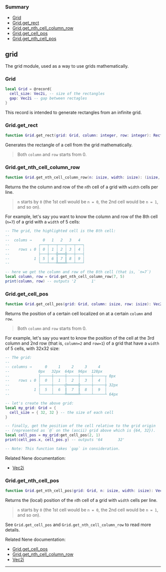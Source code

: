 ### Summary
* [Grid](#grid)
* [Grid.get_rect](#gridget_rect)
* [Grid.get_nth_cell_column_row](#gridget_nth_cell_column_row)
* [Grid.get_cell_pos](#gridget_cell_pos)
* [Grid.get_nth_cell_pos](#gridget_nth_cell_pos)

## grid

The grid module, used as a way to use grids mathematically.

### Grid

```lua
local Grid = @record{
  cell_size: Vec2i, -- size of the rectangles
  gap: Vec2i -- gap between rectagles
}
```

This record is intended to generate rectangles from an infinite grid.

### Grid.get_rect

```lua
function Grid.get_rect(grid: Grid, column: integer, row: integer): Rect
```

Generates the rectangle of a cell from the grid mathematically.

> Both `column` and `row` starts from 0.

### Grid.get_nth_cell_column_row

```lua
function Grid.get_nth_cell_column_row(n: isize, width: isize): (isize, isize)
```

Returns the the column and row of the `n`th cell of a grid with `width` cells per line.

> `n` starts by `0` (the 1st cell would be `n = 0`, the 2nd cell would be `n = 1`, and so on).

For example, let's say you want to know the column and row of the 8th cell (`n=7`)
of a grid with a `width` of 5 cells:
```lua
-- The grid, the highlighted cell is the 8th cell:
--
--  colums →     0   1   2   3   4
--             ┌───┬───┬───┬───┬───┐
--    rows ↓ 0 │ 0 │ 1 │ 2 │ 3 │ 4 │
--             ├───┼───╬═══╬───┼───┤
--           1 │ 5 │ 6 ║ 7 ║ 8 │ 9 │
--             └───┴───╩═══╩───┴───┘

-- here we get the column and row of the 8th cell (that is, `n=7`)
local column, row = Grid.get_nth_cell_column_row(7, 5)
print(column, row) -- outputs '2       1'
```

### Grid.get_cell_pos

```lua
function Grid.get_cell_pos(grid: Grid, column: isize, row: isize): Vec2i
```

Returns the position of a certain cell localized on at a certain `column` and `row`.

> Both `column` and `row` starts from 0.

For example, let's say you want to know the position of the cell
at the 3rd column and 2nd row (that is, `column=2` and `row=1`) of a grid that have
a `width` of 5 cells, with 32x32 size:

```lua
-- The grid:
--
-- columns →      0     1     2     3     4
--             0px   32px  64px  96px  128px
--             ├─────┼─────┼─────┼─────┼─────┬ 0px
--    rows ↓ 0 │  0  │  1  │  2  │  3  │  4  │
--             ├─────┼─────@═════╬─────┼─────┼ 32px
--           1 │  5  │  6  ║  7  ║  8  │  9  │
--             └─────┴─────╩═════╩─────┴─────┴ 64px

-- let's create the above grid:
local my_grid: Grid = {
  cell_size = { 32, 32 } -- the size of each cell
}

-- finally, get the position of the cell relative to the grid origin
-- (represented as `@` on the (ascii) grid above which is {64, 32}).
local cell_pos = my_grid:get_cell_pos(2, 1)
print(cell_pos.x, cell_pos.y) -- outputs '64       32'

-- Note: This function takes `gap` in consideration.
```

Related Nene documentation:
* [Vec2i](vec2i.md#vec2i)

### Grid.get_nth_cell_pos

```lua
function Grid.get_nth_cell_pos(grid: Grid, n: isize, width: isize): Vec2i
```

Returns the (local) position of the `n`th cell of a grid with `width` cells per line.

> `n` starts by `0` (the 1st cell would be `n = 0`, the 2nd cell would be `n = 1`, and so on).

See `Grid.get_cell_pos` and `Grid.get_nth_cell_column_row` to read more details.

Related Nene documentation:
* [Grid.get_cell_pos](#gridget_cell_pos)
* [Grid.get_nth_cell_column_row](#gridget_nth_cell_column_row)
* [Vec2i](vec2i.md#vec2i)

---
